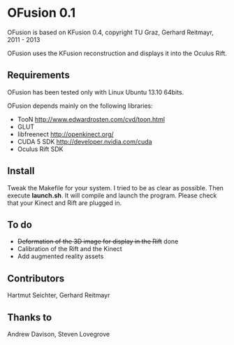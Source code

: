 
OFusion 0.1
=============

OFusion is based on KFusion 0.4, copyright TU Graz, Gerhard Reitmayr, 2011 - 2013

OFusion uses the KFusion reconstruction and displays it into the Oculus Rift.


Requirements
------------
OFusion has been tested only with Linux Ubuntu 13.10 64bits.

OFusion depends mainly on the following libraries:

* TooN http://www.edwardrosten.com/cvd/toon.html
* GLUT
* libfreenect http://openkinect.org/
* CUDA 5 SDK http://developer.nvidia.com/cuda
* Oculus Rift SDK

Install
-----
Tweak the Makefile for your system. I tried to be as clear as possible. Then execute **launch.sh**. It will compile and launch the program. Please check that your Kinect and Rift are plugged in.


To do
----------
- ~~Deformation of the 3D image for display in the Rift~~ done
- Calibration of the Rift and the Kinect
- Add augmented reality assets

Contributors
-------------
Hartmut Seichter, Gerhard Reitmayr

Thanks to
-------------
Andrew Davison, Steven Lovegrove
